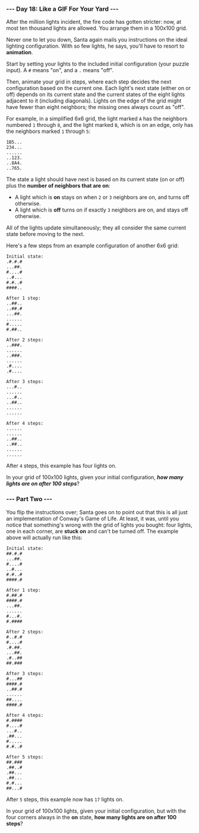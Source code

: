 ### --- Day 18: Like a GIF For Your Yard ---

After the million lights incident, the fire code has gotten stricter: now, at
most ten thousand lights are allowed. You arrange them in a 100x100 grid.

Never one to let you down, Santa again mails you instructions on the ideal
lighting configuration. With so few lights, he says, you'll have to resort to
**animation**.

Start by setting your lights to the included initial configuration (your puzzle
input). A `#` means "on", and a `.` means "off".

Then, animate your grid in steps, where each step decides the next
configuration based on the current one. Each light's next state (either on or
off) depends on its current state and the current states of the eight lights
adjacent to it (including diagonals). Lights on the edge of the grid might have
fewer than eight neighbors; the missing ones always count as "off".

For example, in a simplified 6x6 grid, the light marked `A` has the neighbors
numbered `1` through `8`, and the light marked `B`, which is on an edge, only
has the neighbors marked `1` through `5`:
```
1B5...
234...
......
..123.
..8A4.
..765.
```

The state a light should have next is based on its current state (on or off)
plus the **number of neighbors that are on**:

- A light which is **on** stays on when `2` or `3` neighbors are on, and turns
  off otherwise.
- A light which is **off** turns on if exactly `3` neighbors are on, and stays
  off otherwise.

All of the lights update simultaneously; they all consider the same current
state before moving to the next.

Here's a few steps from an example configuration of another 6x6 grid:
```
Initial state:
.#.#.#
...##.
#....#
..#...
#.#..#
####..

After 1 step:
..##..
..##.#
...##.
......
#.....
#.##..

After 2 steps:
..###.
......
..###.
......
.#....
.#....

After 3 steps:
...#..
......
...#..
..##..
......
......

After 4 steps:
......
......
..##..
..##..
......
......
```

After `4` steps, this example has four lights on.

In your grid of 100x100 lights, given your initial configuration, ***how many
lights are on after 100 steps***?

### --- Part Two ---

You flip the instructions over; Santa goes on to point out that this is all
just an implementation of Conway's Game of Life. At least, it was, until you
notice that something's wrong with the grid of lights you bought: four lights,
one in each corner, are **stuck on** and can't be turned off. The example above
will actually run like this:
```
Initial state:
##.#.#
...##.
#....#
..#...
#.#..#
####.#

After 1 step:
#.##.#
####.#
...##.
......
#...#.
#.####

After 2 steps:
#..#.#
#....#
.#.##.
...##.
.#..##
##.###

After 3 steps:
#...##
####.#
..##.#
......
##....
####.#

After 4 steps:
#.####
#....#
...#..
.##...
#.....
#.#..#

After 5 steps:
##.###
.##..#
.##...
.##...
#.#...
##...#
```

After `5` steps, this example now has `17` lights on.

In your grid of 100x100 lights, given your initial configuration, but with the
four corners always in the **on** state, **how many lights are on after 100
steps**?
